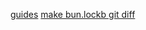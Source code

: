 [guides](https://bun.sh/guides)
[make bun.lockb git diff](https://twitter.com/jarredsumner/status/1689732536895946752?s=12&t=ZH1Ik7pNNVqu-pR9slxUow)
